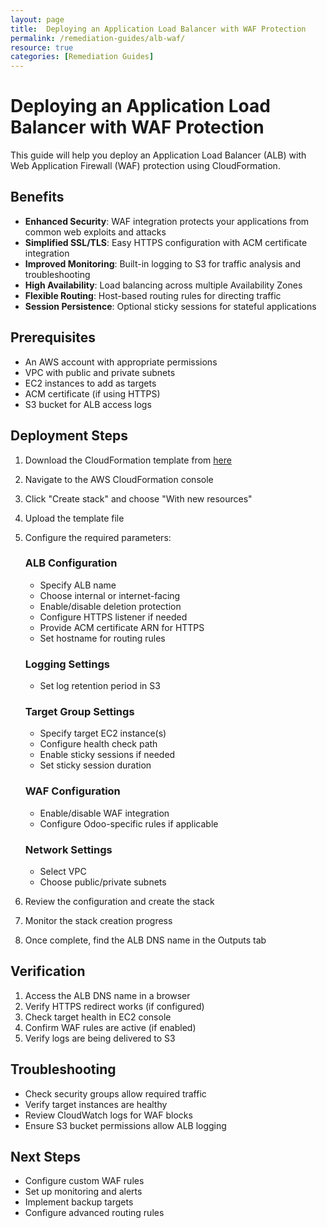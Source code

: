 ```yaml
---
layout: page
title:  Deploying an Application Load Balancer with WAF Protection
permalink: /remediation-guides/alb-waf/
resource: true
categories: [Remediation Guides]
---
```


#  Deploying an Application Load Balancer with WAF Protection

This guide will help you deploy an Application Load Balancer (ALB) with Web Application Firewall (WAF) protection using CloudFormation.

## Benefits

- **Enhanced Security**: WAF integration protects your applications from common web exploits and attacks
- **Simplified SSL/TLS**: Easy HTTPS configuration with ACM certificate integration
- **Improved Monitoring**: Built-in logging to S3 for traffic analysis and troubleshooting
- **High Availability**: Load balancing across multiple Availability Zones
- **Flexible Routing**: Host-based routing rules for directing traffic
- **Session Persistence**: Optional sticky sessions for stateful applications

## Prerequisites

- An AWS account with appropriate permissions
- VPC with public and private subnets
- EC2 instances to add as targets
- ACM certificate (if using HTTPS)
- S3 bucket for ALB access logs

## Deployment Steps

1. Download the CloudFormation template from [here](https://github.com/Cloud303/wafr-remediations/blob/main/cloudformation/ec2/alb-waf.yml)

2. Navigate to the AWS CloudFormation console

3. Click "Create stack" and choose "With new resources"

4. Upload the template file

5. Configure the required parameters:

   ### ALB Configuration
   - Specify ALB name
   - Choose internal or internet-facing
   - Enable/disable deletion protection
   - Configure HTTPS listener if needed
   - Provide ACM certificate ARN for HTTPS
   - Set hostname for routing rules

   ### Logging Settings
   - Set log retention period in S3

   ### Target Group Settings
   - Specify target EC2 instance(s)
   - Configure health check path
   - Enable sticky sessions if needed
   - Set sticky session duration

   ### WAF Configuration
   - Enable/disable WAF integration
   - Configure Odoo-specific rules if applicable

   ### Network Settings
   - Select VPC
   - Choose public/private subnets

6. Review the configuration and create the stack

7. Monitor the stack creation progress

8. Once complete, find the ALB DNS name in the Outputs tab

## Verification

1. Access the ALB DNS name in a browser
2. Verify HTTPS redirect works (if configured)
3. Check target health in EC2 console
4. Confirm WAF rules are active (if enabled)
5. Verify logs are being delivered to S3

## Troubleshooting

- Check security groups allow required traffic
- Verify target instances are healthy
- Review CloudWatch logs for WAF blocks
- Ensure S3 bucket permissions allow ALB logging

## Next Steps

- Configure custom WAF rules
- Set up monitoring and alerts
- Implement backup targets
- Configure advanced routing rules

